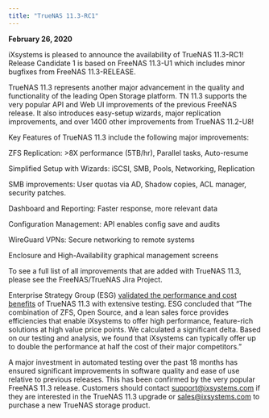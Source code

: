 ```yaml
---
title: "TrueNAS 11.3-RC1"
---
```


**February 26, 2020**

iXsystems is pleased to announce the availability of TrueNAS 11.3-RC1!
Release Candidate 1 is based on FreeNAS 11.3-U1 which includes minor bugfixes from FreeNAS 11.3-RELEASE.

TrueNAS 11.3 represents another major advancement in the quality and functionality of the leading Open Storage platform. TN 11.3 supports the very popular API and Web UI improvements of the previous FreeNAS release. It also introduces easy-setup wizards, major replication improvements, and over 1400 other improvements from TrueNAS 11.2-U8!

Key Features of TrueNAS 11.3 include the following major improvements:

ZFS Replication: >8X performance (5TB/hr), Parallel tasks, Auto-resume

Simplified Setup with Wizards: iSCSI, SMB, Pools, Networking, Replication

SMB improvements: User quotas via AD, Shadow copies, ACL manager, security patches.

Dashboard and Reporting: Faster response, more relevant data

Configuration Management: API enables config save and audits

WireGuard VPNs: Secure networking to remote systems

Enclosure and High-Availability graphical management screens

To see a full list of all improvements that are added with TrueNAS 11.3, please see the FreeNAS/TrueNAS Jira Project.

Enterprise Strategy Group (ESG) [validated the performance and cost benefits](https://www.ixsystems.com/esg/?utm_source=dynamic&utm_medium=press&utm_campaign=freenas+11-3+release) of TrueNAS 11.3 with extensive testing. ESG concluded that “The combination of ZFS, Open Source, and a lean sales force provides efficiencies that enable iXsystems to offer high performance, feature-rich solutions at high value price points. We calculated a significant delta. Based on our testing and analysis, we found that iXsystems can typically offer up to double the performance at half the cost of their major competitors.”

A major investment in automated testing over the past 18 months has ensured significant improvements in software quality and ease of use relative to previous releases. This has been confirmed by the very popular FreeNAS 11.3 release. Customers should contact support@ixsystems.com if they are interested in the TrueNAS 11.3 upgrade or sales@ixsystems.com to purchase a new TrueNAS storage product.
